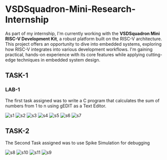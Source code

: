 # VSDSquadron-Mini-Research-Internship

As part of my internship, I'm currently working with the **VSDSquadron Mini RISC-V Development Kit**, a robust platform built on the RISC-V architecture. This project offers an opportunity to dive into embedded systems, exploring how RISC-V integrates into various development workflows. I'm gaining practical, hands-on experience with its core features while applying cutting-edge techniques in embedded system design.

## TASK-1

### LAB-1

The first task assigned was to write a C program that calculates the sum of numbers from 1 to n using gEDIT as a Text Editor.

![s1](https://github.com/Arnav-12/VSDSquadron-Mini-Research-Internship/blob/main/s1.png)
![s2](https://github.com/Arnav-12/VSDSquadron-Mini-Research-Internship/blob/main/s2.png)
![s3](https://github.com/Arnav-12/VSDSquadron-Mini-Research-Internship/blob/main/s3.png)
![s4](https://github.com/Arnav-12/VSDSquadron-Mini-Research-Internship/blob/main/s4.png)
![s5](https://github.com/Arnav-12/VSDSquadron-Mini-Research-Internship/blob/main/s5.png)
![s6](https://github.com/Arnav-12/VSDSquadron-Mini-Research-Internship/blob/main/s6.png)
![s7](https://github.com/Arnav-12/VSDSquadron-Mini-Research-Internship/blob/main/s7.png)

## TASK-2

The Second Task assigned was to use Spike Simulation for debugging

![s8](https://github.com/Arnav-12/VSDSquadron-Mini-Research-Internship/blob/main/s8.png)
![s10](https://github.com/Arnav-12/VSDSquadron-Mini-Research-Internship/blob/main/s10.png)
![s11](https://github.com/Arnav-12/VSDSquadron-Mini-Research-Internship/blob/main/s11.png)
![s9](https://github.com/Arnav-12/VSDSquadron-Mini-Research-Internship/blob/main/s9.png)





